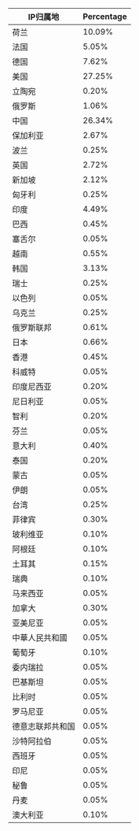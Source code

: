| IP归属地 | Percentage |
| ------- | ---------- |
| 荷兰 | 10.09% |
| 法国 | 5.05% |
| 德国 | 7.62% |
| 美国 | 27.25% |
| 立陶宛 | 0.20% |
| 俄罗斯 | 1.06% |
| 中国 | 26.34% |
| 保加利亚 | 2.67% |
| 波兰 | 0.25% |
| 英国 | 2.72% |
| 新加坡 | 2.12% |
| 匈牙利 | 0.25% |
| 印度 | 4.49% |
| 巴西 | 0.45% |
| 塞舌尔 | 0.05% |
| 越南 | 0.55% |
| 韩国 | 3.13% |
| 瑞士 | 0.25% |
| 以色列 | 0.05% |
| 乌克兰 | 0.25% |
| 俄罗斯联邦 | 0.61% |
| 日本 | 0.66% |
| 香港 | 0.45% |
| 科威特 | 0.05% |
| 印度尼西亚 | 0.20% |
| 尼日利亚 | 0.05% |
| 智利 | 0.20% |
| 芬兰 | 0.05% |
| 意大利 | 0.40% |
| 泰国 | 0.20% |
| 蒙古 | 0.05% |
| 伊朗 | 0.05% |
| 台湾 | 0.25% |
| 菲律宾 | 0.30% |
| 玻利维亚 | 0.10% |
| 阿根廷 | 0.10% |
| 土耳其 | 0.15% |
| 瑞典 | 0.10% |
| 马来西亚 | 0.05% |
| 加拿大 | 0.30% |
| 亚美尼亚 | 0.05% |
| 中華人民共和國 | 0.05% |
| 葡萄牙 | 0.10% |
| 委内瑞拉 | 0.05% |
| 巴基斯坦 | 0.05% |
| 比利时 | 0.05% |
| 罗马尼亚 | 0.05% |
| 德意志联邦共和国 | 0.05% |
| 沙特阿拉伯 | 0.05% |
| 西班牙 | 0.05% |
| 印尼 | 0.05% |
| 秘鲁 | 0.05% |
| 丹麦 | 0.05% |
| 澳大利亚 | 0.10% |
